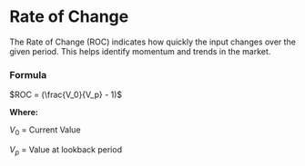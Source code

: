 # Rate of Change

The Rate of Change (ROC) indicates how quickly the input changes over the given period. This helps identify momentum and trends in the market. 


### Formula

$ROC = (\frac{V_0}{V_p} - 1)$

__Where:__

$V_0$ = Current Value

$V_p$ = Value at lookback period